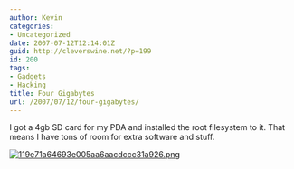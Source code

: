 ```yaml
---
author: Kevin
categories:
- Uncategorized
date: 2007-07-12T12:14:01Z
guid: http://cleverswine.net/?p=199
id: 200
tags:
- Gadgets
- Hacking
title: Four Gigabytes
url: /2007/07/12/four-gigabytes/
---
```


I got a 4gb SD card for my PDA and installed the root filesystem to it. That means I have tons of room for extra software and stuff.

[<img src='https://i0.wp.com/blog.cleverswine.net/wp-content/uploads/2007/07/119e71a64693e005aa6aacdccc31a926.png?resize=150%2C150' alt='119e71a64693e005aa6aacdccc31a926.png' data-recalc-dims="1" />](https://i0.wp.com/blog.cleverswine.net/wp-content/uploads/2007/07/119e71a64693e005aa6aacdccc31a926.png "119e71a64693e005aa6aacdccc31a926.png")